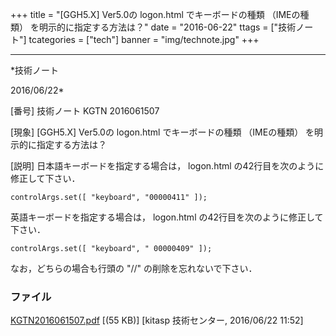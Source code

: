 ﻿+++
title = "[GGH5.X] Ver5.0の logon.html でキーボードの種類 （IMEの種類） を明示的に指定する方法は？"
date = "2016-06-22"
ttags = ["技術ノート"]
tcategories = ["tech"]
banner = "img/technote.jpg"
+++

-----------------------------------------------------------------------------------------------------------------------------

*技術ノート

2016/06/22*


[番号]
技術ノート KGTN 2016061507

[現象]
[GGH5.X] Ver5.0の logon.html でキーボードの種類 （IMEの種類）
を明示的に指定する方法は？

[説明]
日本語キーボードを指定する場合は， logon.html
の42行目を次のように修正して下さい．

    controlArgs.set([ "keyboard", "00000411" ]);

英語キーボードを指定する場合は， logon.html
の42行目を次のように修正して下さい．

    controlArgs.set([ "keyboard", " 00000409" ]);

なお，どちらの場合も行頭の "//" の削除を忘れないで下さい．


### ファイル

 
 


[KGTN2016061507.pdf](http://techreport.kitasp.net/attachments/download/2704/KGTN2016061507.pdf)
 [(55 KB)] [kitasp 技術センター, 2016/06/22
11:52]


 


 

